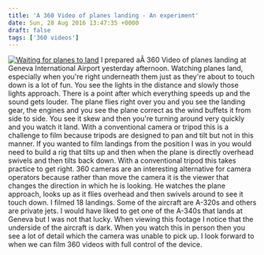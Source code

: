 ```yaml
---
title: 'A 360 Video of planes landing - An experiment'
date: Sun, 28 Aug 2016 13:47:35 +0000
draft: false
tags: ['360 videos']
---
```


[![Waiting for planes to land](http://www.main-vision.com/richard/blog/wp-content/uploads/2016/08/IMG_20160827_172632-169x300.jpg)](http://www.main-vision.com/richard/blog/wp-content/uploads/2016/08/IMG_20160827_172632.jpg) I prepared aÂ 360 Video of planes landing at Geneva International Airport yesterday afternoon. Watching planes land, especially when you're right underneath them just as they're about to touch down is a lot of fun. You see the lights in the distance and slowly those lights approach. There is a point after which everything speeds up and the sound gets louder. The plane flies right over you and you see the landing gear, the engines and you see the plane correct as the wind buffets it from side to side. You see it skew and then you're turning around very quickly and you watch it land. With a conventional camera or tripod this is a challenge to film because tripods are designed to pan and tilt but not in this manner. If you wanted to film landings from the position I was in you would need to build a rig that tilts up and then when the plane is directly overhead swivels and then tilts back down. With a conventional tripod this takes practice to get right. 360 cameras are an interesting alternative for camera operators because rather than move the camera it is the viewer that changes the direction in which he is looking. He watches the plane approach, looks up as it flies overhead and then swivels around to see it touch down.  I filmed 18 landings. Some of the aircraft are A-320s and others are private jets. I would have liked to get one of the A-340s that lands at Geneva but I was not that lucky. When viewing this footage I notice that the underside of the aircraft is dark. When you watch this in person then you see a lot of detail which the camera was unable to pick up. I look forward to when we can film 360 videos with full control of the device.